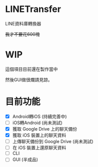 # LINETransfer
LINE資料庫轉換器

~~我才不要花600塊~~
# WIP
這個項目目前還在製作當中

然後GUI做很爛請見諒。
# 目前功能
 - [x] Android轉iOS (持續完善中)
 - [ ] iOS轉Android (尚未測試)
 - [x] 獲取 Google Drive 上的聊天備份
 - [x] 獲取 iOS 裝置上的聊天資料
 - [ ] 上傳聊天備份到 Google Drive (尚未測試)
 - [ ] 在 iOS 裝置上還原聊天資料
 - [ ] CLI
 - [ ] GUI (半成品)
